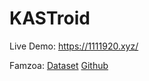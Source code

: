 # KASTroid

Live Demo: <https://1111920.xyz/>

Famzoa: [Dataset](https://zenodo.org/records/4463389) [Github](https://github.com/UPCArtifacts/FAMAZOA)
